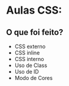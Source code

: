 
# Aulas CSS:




## O que foi feito?

- CSS externo
- CSS inline
- CSS interno
- Uso de Class
- Uso de ID
- Modo de Cores


